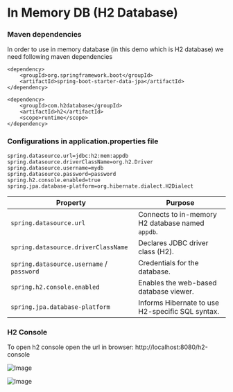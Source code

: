 # In Memory DB (H2 Database)

### Maven dependencies

In order to use in memory database (in this demo which is H2 database) we need following maven dependencies

```declarative
<dependency>
    <groupId>org.springframework.boot</groupId>
    <artifactId>spring-boot-starter-data-jpa</artifactId>
</dependency>

<dependency>
    <groupId>com.h2database</groupId>
    <artifactId>h2</artifactId>
    <scope>runtime</scope>
</dependency>
```
### Configurations in application.properties file

```declarative
spring.datasource.url=jdbc:h2:mem:appdb
spring.datasource.driverClassName=org.h2.Driver
spring.datasource.username=mydb
spring.datasource.password=password
spring.h2.console.enabled=true
spring.jpa.database-platform=org.hibernate.dialect.H2Dialect
```

| Property                                   | Purpose                                                  |
|--------------------------------------------|----------------------------------------------------------|
| `spring.datasource.url`                    | Connects to in-memory H2 database named `appdb`.         |
| `spring.datasource.driverClassName`        | Declares JDBC driver class (H2).                         |
| `spring.datasource.username` / `password`  | Credentials for the database.                            |
| `spring.h2.console.enabled`                | Enables the web-based database viewer.                   |
| `spring.jpa.database-platform`             | Informs Hibernate to use H2-specific SQL syntax.         |

### H2 Console

To open h2 console open the url in browser: http://localhost:8080/h2-console

![Image](https://github.com/user-attachments/assets/f8b17523-5ebc-4792-a223-dc76a75cf0ac)

![Image](https://github.com/user-attachments/assets/4f474d75-de27-4e16-8d6a-ce3cc2a83321)